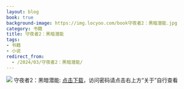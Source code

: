 ```yaml
---
layout: blog
book: true
background-image: https://img.locyoo.com/book守夜者2：黑暗潜能.jpg
category: 书籍
title: 守夜者2：黑暗潜能
tags:
- 书籍
- 小说
redirect_from:
  - /2024/03/守夜者2：黑暗潜能/
---
```

![](https://img.locyoo.com/book守夜者2：黑暗潜能.jpg)
守夜者2：黑暗潜能: <a name = "ref1" href="https://url18.ctfile.com/f/50983618-1253431978-dffe6d?p=3619">点击下载</a>，访问密码请点击右上方“关于”自行查看